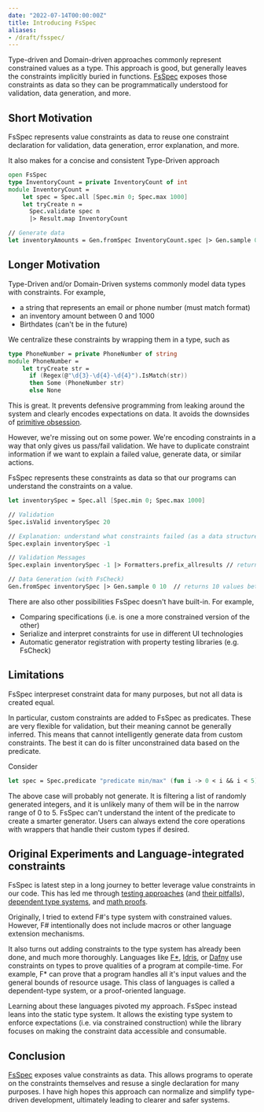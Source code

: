 ```yaml
---
date: "2022-07-14T00:00:00Z"
title: Introducing FsSpec
aliases:
- /draft/fsspec/
---
```


<!-- TODO: consider talking about constraint composition and reuse outside of types -->

Type-driven and Domain-driven approaches commonly represent constrained values as a type. This approach is good, but generally leaves the constraints implicitly buried in functions. [FsSpec](https://github.com/farlee2121/FsSpec) exposes those constraints as data so they can be programmatically understood for validation, data generation, and more.

## Short Motivation
FsSpec represents value constraints as data to reuse one constraint declaration for validation, data generation, error explanation, and more.

It also makes for a concise and consistent Type-Driven approach
```fsharp
open FsSpec
type InventoryCount = private InventoryCount of int
module InventoryCount = 
    let spec = Spec.all [Spec.min 0; Spec.max 1000]
    let tryCreate n =
      Spec.validate spec n 
      |> Result.map InventoryCount

// Generate data
let inventoryAmounts = Gen.fromSpec InventoryCount.spec |> Gen.sample 0 10
```

## Longer Motivation
Type-Driven and/or Domain-Driven systems commonly model data types with constraints. For example, 
- a string that represents an email or phone number (must match format)
- an inventory amount between 0 and 1000
- Birthdates (can't be in the future)

We centralize these constraints by wrapping them in a type, such as

```fsharp
type PhoneNumber = private PhoneNumber of string
module PhoneNumber = 
    let tryCreate str =
      if (Regex(@"\d{3}-\d{4}-\d{4}").IsMatch(str))
      then Some (PhoneNumber str)
      else None 
```

This is great. It prevents defensive programming from leaking around the system and clearly encodes expectations on data. It avoids the downsides of [primitive obsession](https://grabbagoft.blogspot.com/2007/12/dealing-with-primitive-obsession.html).

However, we're missing out on some power. We're encoding constraints in a way that only gives us pass/fail validation. 
We have to duplicate constraint information if we want to explain a failed value, generate data, or similar actions.

FsSpec represents these constraints as data so that our programs can understand the constraints on a value. 

```fsharp
let inventorySpec = Spec.all [Spec.min 0; Spec.max 1000]

// Validation
Spec.isValid inventorySpec 20

// Explanation: understand what constraints failed (as a data structure)
Spec.explain inventorySpec -1

// Validation Messages
Spec.explain inventorySpec -1 |> Formatters.prefix_allresults // returns: "-1 failed with: and [min 0 (FAIL); max 1000 (OK)]"

// Data Generation (with FsCheck)
Gen.fromSpec inventorySpec |> Gen.sample 0 10  // returns 10 values between 0 and 1000
```

There are also other possibilities FsSpec doesn't have built-in. For example,
- Comparing specifications (i.e. is one a more constrained version of the other)
- Serialize and interpret constraints for use in different UI technologies
- Automatic generator registration with property testing libraries (e.g. FsCheck)

## Limitations

FsSpec interpreset constraint data for many purposes, but not all data is created equal. 

In particular, custom constraints are added to FsSpec as predicates. These are very flexible for validation, but their meaning cannot be generally inferred.
This means that cannot intelligently generate data from custom constraints. The best it can do is filter unconstrained data based on the predicate.

Consider
```fsharp
let spec = Spec.predicate "predicate min/max" (fun i -> 0 < i && i < 5)
```

The above case will probably not generate. It is filtering a list of randomly generated integers, and it is unlikely many of them will be in the narrow range of 0 to 5. FsSpec can't understand the intent of the predicate to create a smarter generator. Users can always extend the core operations with wrappers that handle their custom types if desired.



## Original Experiments and Language-integrated constraints

FsSpec is latest step in a long journey to better leverage value constraints in our code. This has led me through [testing approaches](../posts/2022-06-03-Improved-completeness-automatic-random-testing.md) (and [their pitfalls](../draft/2022-06-05-Spec-Test-Pitfalls.md)), [dependent type systems](../draft/2022-05-23-Clojure-spec-dependent.md), and [math proofs](../draft/2022-06-07-Normalizing-Boolean-Expressions.md). 

Originally, I tried to extend F#'s type system with constrained values. However, F# intentionally does not include macros or other language extension mechanisms. 

It also turns out adding constraints to the type system has already been done, and much more thoroughly. Languages like [F*](https://www.fstar-lang.org/), [Idris](https://www.idris-lang.org/), or [Dafny](https://github.com/dafny-lang/dafny) use constraints on types to prove qualities of a program at compile-time. For example, F* can prove that a program handles all it's input values and the general bounds of resource usage. This class of languages is called a dependent-type system, or a proof-oriented language.

Learning about these languages pivoted my approach. FsSpec instead leans into the static type system. It allows the existing type system to enforce expectations (i.e. via constrained construction) while the library focuses on making the constraint data accessible and consumable.

## Conclusion

[FsSpec](https://github.com/farlee2121/FsSpec) exposes value constraints as data. This allows programs to operate on the constraints themselves and resuse a single declaration for many purposes.
I have high hopes this approach can normalize and simplify type-driven development, ultimately leading to clearer and safer systems.